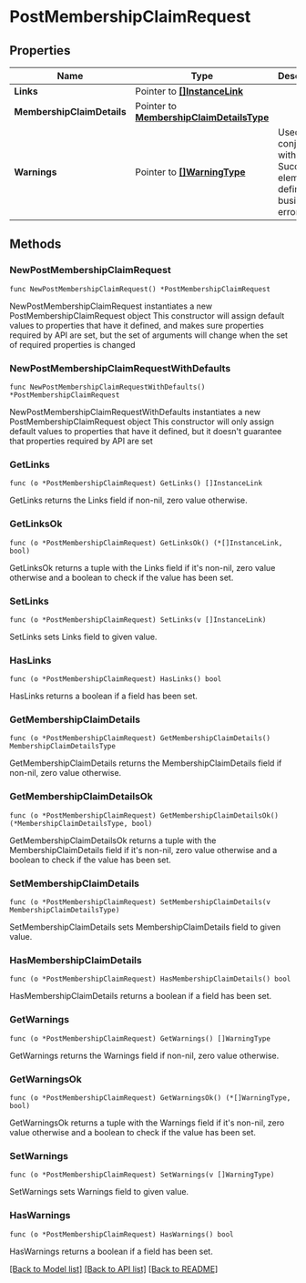 # PostMembershipClaimRequest

## Properties

Name | Type | Description | Notes
------------ | ------------- | ------------- | -------------
**Links** | Pointer to [**[]InstanceLink**](InstanceLink.md) |  | [optional] 
**MembershipClaimDetails** | Pointer to [**MembershipClaimDetailsType**](MembershipClaimDetailsType.md) |  | [optional] 
**Warnings** | Pointer to [**[]WarningType**](WarningType.md) | Used in conjunction with the Success element to define a business error. | [optional] 

## Methods

### NewPostMembershipClaimRequest

`func NewPostMembershipClaimRequest() *PostMembershipClaimRequest`

NewPostMembershipClaimRequest instantiates a new PostMembershipClaimRequest object
This constructor will assign default values to properties that have it defined,
and makes sure properties required by API are set, but the set of arguments
will change when the set of required properties is changed

### NewPostMembershipClaimRequestWithDefaults

`func NewPostMembershipClaimRequestWithDefaults() *PostMembershipClaimRequest`

NewPostMembershipClaimRequestWithDefaults instantiates a new PostMembershipClaimRequest object
This constructor will only assign default values to properties that have it defined,
but it doesn't guarantee that properties required by API are set

### GetLinks

`func (o *PostMembershipClaimRequest) GetLinks() []InstanceLink`

GetLinks returns the Links field if non-nil, zero value otherwise.

### GetLinksOk

`func (o *PostMembershipClaimRequest) GetLinksOk() (*[]InstanceLink, bool)`

GetLinksOk returns a tuple with the Links field if it's non-nil, zero value otherwise
and a boolean to check if the value has been set.

### SetLinks

`func (o *PostMembershipClaimRequest) SetLinks(v []InstanceLink)`

SetLinks sets Links field to given value.

### HasLinks

`func (o *PostMembershipClaimRequest) HasLinks() bool`

HasLinks returns a boolean if a field has been set.

### GetMembershipClaimDetails

`func (o *PostMembershipClaimRequest) GetMembershipClaimDetails() MembershipClaimDetailsType`

GetMembershipClaimDetails returns the MembershipClaimDetails field if non-nil, zero value otherwise.

### GetMembershipClaimDetailsOk

`func (o *PostMembershipClaimRequest) GetMembershipClaimDetailsOk() (*MembershipClaimDetailsType, bool)`

GetMembershipClaimDetailsOk returns a tuple with the MembershipClaimDetails field if it's non-nil, zero value otherwise
and a boolean to check if the value has been set.

### SetMembershipClaimDetails

`func (o *PostMembershipClaimRequest) SetMembershipClaimDetails(v MembershipClaimDetailsType)`

SetMembershipClaimDetails sets MembershipClaimDetails field to given value.

### HasMembershipClaimDetails

`func (o *PostMembershipClaimRequest) HasMembershipClaimDetails() bool`

HasMembershipClaimDetails returns a boolean if a field has been set.

### GetWarnings

`func (o *PostMembershipClaimRequest) GetWarnings() []WarningType`

GetWarnings returns the Warnings field if non-nil, zero value otherwise.

### GetWarningsOk

`func (o *PostMembershipClaimRequest) GetWarningsOk() (*[]WarningType, bool)`

GetWarningsOk returns a tuple with the Warnings field if it's non-nil, zero value otherwise
and a boolean to check if the value has been set.

### SetWarnings

`func (o *PostMembershipClaimRequest) SetWarnings(v []WarningType)`

SetWarnings sets Warnings field to given value.

### HasWarnings

`func (o *PostMembershipClaimRequest) HasWarnings() bool`

HasWarnings returns a boolean if a field has been set.


[[Back to Model list]](../README.md#documentation-for-models) [[Back to API list]](../README.md#documentation-for-api-endpoints) [[Back to README]](../README.md)



